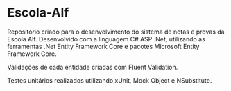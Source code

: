 # Escola-Alf

Repositório criado para o desenvolvimento do sistema de notas e provas da Escola Alf. Desenvolvido com a linguagem C# ASP .Net, utilizando as ferramentas .Net Entity Framework Core e pacotes Microsoft Entity Framework Core.

Validações de cada entidade criadas com Fluent Validation.

Testes unitários realizados utilizando xUnit, Mock Object e NSubstitute.
